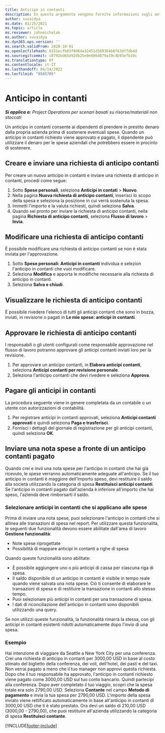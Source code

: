 ```yaml
---
title: Anticipo in contanti
description: In questo argomento vengono fornite informazioni sugli anticipi di contanti.
author: suvaidya
ms.date: 03/25/2021
ms.topic: article
ms.reviewer: johnmichalak
ms.author: suvaidya
ms.dyn365.ops.version: ''
ms.search.validFrom: 2020-10-01
ms.openlocfilehash: 8151ecfb83f0d6da32451d509364b8f63dffdb4d
ms.sourcegitcommit: c0792bd65d92db25e0e8864879a19c4b93efb10c
ms.translationtype: HT
ms.contentlocale: it-IT
ms.lasthandoff: 04/14/2022
ms.locfileid: "8585705"
---
```

# <a name="cash-advance"></a>Anticipo in contanti

_**Si applica a:** Project Operations per scenari basati su risorse/materiali non stoccati_

Un anticipo in contanti consente ai dipendenti di prendere in prestito denaro dalla propria azienda prima di sostenere eventuali spese. Quando un anticipo in contanti richiesto viene approvato e pagato, il dipendente può utilizzare il denaro per le spese aziendali che potrebbero essere in procinto di sostenere. 

## <a name="create-and-submit-a-cash-advance-request"></a>Creare e inviare una richiesta di anticipo contanti
Per creare un nuovo anticipo in contanti e inviare una richiesta di anticipo in contanti, procedi come segue: 

1. Sotto **Spese personali**, seleziona **Anticipi in contati** > **Nuovo**. 
2. Nella pagina **Nuova richiesta di anticipo contanti**, inserisci lo scopo della spesa e seleziona la posizione in cui verrà sostenuta la spesa.
3. Immetti l'importo e la valuta richiesti, quindi seleziona **Salva**. 
4. Quando sei pronto per inviare la richiesta di anticipo contanti, nella pagina **Richiesta di anticipo contanti**, seleziona **Flusso di lavoro** > **Invia**.

## <a name="modify-a-cash-advance-request"></a>Modificare una richiesta di anticipo contanti

È possibile modificare una richiesta di anticipo contanti se non è stata inviata per l'approvazione.

1. Sotto **Spese personali: Anticipi in contanti** individua e selezion l'anticipo in contanti che vuoi modificare.
2. Seleziona **Modifica** e apporta le modifiche necessarie alla richiesta di anticipo in contanti. 
3. Seleziona **Salva e chiudi**.


## <a name="view-cash-advance-requests"></a>Visualizzare le richiesta di anticipo contanti
È possibile rivedere l'elenco di tutti gli anticipi contanti che sono in bozza, inviati, in revisione o pagati in **Le mie spese: anticipi in contanti**. 

## <a name="approve-cash-advance-requests"></a>Approvare le richiesta di anticipo contanti

I responsabili o gli utenti configurati come responsabile approvazione nel flusso di lavoro potranno approvare gli anticipi contanti inviati loro per la revisione. 

1. Per approvare un anticipo contanti, in **Elabora anticipi contanti**, seleziona **Anticipi contanti per revisione personale**.
2. Seleziona l'anticipo contanti che devi rivedere e seleziona **Approva**.  

## <a name="pay-cash-advances"></a>Pagare gli anticipi in contanti 
La procedura seguente viene in genere completata da un contabile o un utente con autorizzazioni di contabilità.

1. Per registrare anticipi in contanti approvati, seleziona **Anticipi contanti approvati** e quindi seleziona **Paga e trasferisci**.  
2. Fornisci i dettagli del giornale di registrazione per gli anticipi contanti, quindi seleziona **OK**. 

## <a name="submit-an-expense-report-against-a-paid-cash-advance"></a>Inviare una nota spese a fronte di un anticipo contanti pagato 

Quando crei e invii una nota spese per l'anticipo in contanti che hai già ricevuto, le spese verranno automaticamente adeguate all'anticipo. Se il tuo anticipo in contanti è maggiore dell'importo speso, devi restituire il saldo alla società utilizzando la categoria di spesa **Restituisci anticipi contanti**. Se l'anticipo in contanti pagato dall'azienda è inferiore all'importo che hai speso, l'azienda deve rimborsarti il saldo. 

### <a name="select-cash-advances-that-apply-to-your-expenses"></a>Selezionare anticipi in contanti che si applicano alle spese
Prima di inviare una nota spese, puoi selezionare l'anticipo in contanti che si allinea alle transazioni di spesa nel report. Per utilizzare questa funzionalità, le seguenti due funzionalità devono essere abilitate dall'area di lavoro **Gestione funzionalità**:

  - Note spese riprogettate
  - Possibilità di mappare anticipi in contanti a righe di spesa
 
 Quando queste funzionalità sono abilitate:
 
  - È possibile aggiungere uno o più anticipi di cassa per ciascuna riga di spesa.
  - Il saldo disponibile di un anticipo in contanti è visibile in tempo reale quando viene salvata una nota spese. Ciò ti consente di elaborare le transazioni di spesa e di restituire la transazione in contanti allo stesso tempo.
  - Puoi selezionare più anticipi in contanti per una transazione di spesa.
  - I dati di riconciliazione dell'anticipo in contanti sono disponibili utilizzando una query. 
 
Se non utilizzi queste funzionalità, la funzionalità rimarrà la stessa, con gli anticipi in contanti esistenti ridotti automaticamente dopo l'invio di una spesa.

### <a name="example"></a>Esempio 
Hai intenzione di viaggiare da Seattle a New York City per una conferenza. Crei una richiesta di anticipo in contanti per 3000,00 USD in base al costo stimato del biglietto della conferenza, dei voli, dell'hotel, dei pasti e del taxi. Non verrai pagato a meno che il tuo manager non approvi questa richiesta. Dopo che il tuo responsabile ha approvato, l'anticipo in contanti richiesto viene pagato come 3000,00 USD sul tuo conto bancario. Quindi partecipi alla conferenza. Dopo aver completato il tuo viaggio, scopri che la spesa totale era solo 2790,00 USD. Seleziona **Contante** nel campo **Metodo di pagamento** e invia la tua spesa per 2790,00 USD. L'importo della spesa inviato viene rettificato automaticamente in base all'anticipo in contanti di 3000,00 USD che ti è stato prestato. Ora devi un saldo di 210,00 USD (3000,00 - 2790,00), che puoi restituire all'azienda utilizzando la categoria di spesa **Restituisci contante**.



[!INCLUDE[footer-include](../includes/footer-banner.md)]
